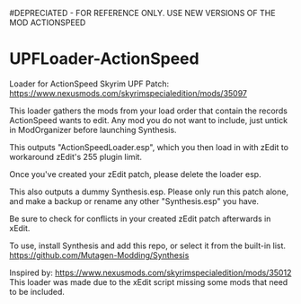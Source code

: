#DEPRECIATED - FOR REFERENCE ONLY. USE NEW VERSIONS OF THE MOD ACTIONSPEED

# UPFLoader-ActionSpeed



Loader for ActionSpeed Skyrim UPF Patch:<br>
https://www.nexusmods.com/skyrimspecialedition/mods/35097

This loader gathers the mods from your load order that contain the records ActionSpeed wants to edit. Any mod you do not want to include, just untick in ModOrganizer before launching Synthesis.

This outputs "ActionSpeedLoader.esp", which you then load in with zEdit to workaround zEdit's 255 plugin limit.

Once you've created your zEdit patch, please delete the loader esp.

This also outputs a dummy Synthesis.esp. Please only run this patch alone, and make a backup or rename any other "Synthesis.esp" you have.

Be sure to check for conflicts in your created zEdit patch afterwards in xEdit.

To use, install Synthesis and add this repo, or select it from the built-in list. <br>
https://github.com/Mutagen-Modding/Synthesis


Inspired by: https://www.nexusmods.com/skyrimspecialedition/mods/35012 <br>
This loader was made due to the xEdit script missing some mods that need to be included.
